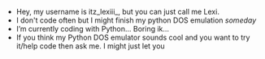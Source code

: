 - Hey, my username is itz_lexiii_, but you can just call me Lexi.
- I don't code often but I might finish my python DOS emulation *someday*
- I’m currently coding with Python... Boring ik...
- If you think my Python DOS emulator sounds cool and you want to try it/help code then ask me. I might just let you
<!---
itzlexiii/itzlexiii is a ✨ special ✨ repository because its `README.md` (this file) appears on your GitHub profile.
You can click the Preview link to take a look at your changes.
--->
